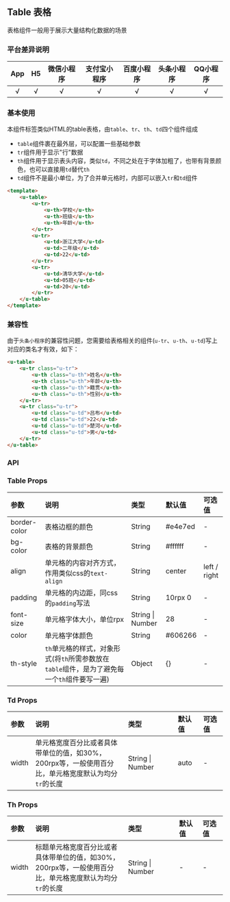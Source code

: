 ## Table 表格 <to-api/>

<demo-model url="/pages/componentsC/table/table"></demo-model>


表格组件一般用于展示大量结构化数据的场景

### 平台差异说明

|App|H5	|微信小程序	|支付宝小程序		|百度小程序	|头条小程序	|QQ小程序	|
|:-:|:-:|:-:		|:-:			|:-:		|:-:		|:-:		|
|√	|√	|√			|√				|√			|√			|√			|

### 基本使用

本组件标签类似HTML的table表格，由`table`、`tr`、`th`、`td`四个组件组成

- `table`组件裹在最外层，可以配置一些基础参数
- `tr`组件用于显示"行"数据
- `th`组件用于显示表头内容，类似`td`，不同之处在于字体加粗了，也带有背景颜色，也可以直接用`td`替代`th`
- `td`组件不是最小单位，为了合并单元格时，内部可以嵌入`tr`和`td`组件

```html
<template>
	<u-table>
		<u-tr>
			<u-th>学校</u-th>
			<u-th>班级</u-th>
			<u-th>年龄</u-th>
		</u-tr>
		<u-tr>
			<u-td>浙江大学</u-td>
			<u-td>二年级</u-td>
			<u-td>22</u-td>
		</u-tr>
		<u-tr>
			<u-td>清华大学</u-td>
			<u-td>05班</u-td>
			<u-td>20</u-td>
		</u-tr>
	</u-table>
</template>
```

### 兼容性

由于`头条小程序`的兼容性问题，您需要给表格相关的组件(`u-tr`、`u-th`、`u-td`)写上对应的类名才有效，如下：

```html
<u-table>
	<u-tr class="u-tr">
		<u-th class="u-th">姓名</u-th>
		<u-th class="u-th">年龄</u-th>
		<u-th class="u-th">籍贯</u-th>
		<u-th class="u-th">性别</u-th>
	</u-tr>
	<u-tr class="u-tr">
		<u-td class="u-td">吕布</u-td>
		<u-td class="u-td">22</u-td>
		<u-td class="u-td">楚河</u-td>
		<u-td class="u-td">男</u-td>
	</u-tr>
</u-table>
```

<!-- ### 合并单元格

:::warning 注意
由于微信小程序编译后特殊的元素结构，目前合并单元格暂不支持微信小程序端
:::


- 可以在`td`组件嵌入多个`tr`，就会得到多行，`tr`中再嵌入`td`，就可以合并单元格，可以通过`width`参数
设置单元格的百分比长度，默认为每个单元格平均分`tr`的长度

下面的示例为合并"行"单元格的写法，设置`td`的`width`为33.33333%，第一行的第一个`td`宽度占据三分之一

```html
<u-table>
	<u-tr>
		<u-td width="33.33333%">浙江大学</u-td>
		<u-td>
			<u-tr>
				<u-td>二年级</u-td>
				<u-td>22</u-td>
			</u-tr>
			<u-tr>
				<u-td>二年级</u-td>
				<u-td>22</u-td>
			</u-tr>
		</u-td>
	</u-tr>
	<u-tr>
		<u-td>清华大学</u-td>
		<u-td>05班</u-td>
		<u-td>20</u-td>
	</u-tr>
</u-table>
```

<br>

下面的示例为合并"列"单元格的写法，设置`td`的`width`为66.66666%，第一行的第一个`td`宽度占据总宽度的三分之二

```html
<u-table>
	<u-tr>
		<u-td width="66.66666%">浙江大学</u-td>
		<u-td>
			二年级
		</u-td>
	</u-tr>
	<u-tr>
		<u-td>清华大学</u-td>
		<u-td>05班</u-td>
		<u-td>20</u-td>
	</u-tr>
</u-table>
``` -->

### API

### Table Props

| 参数			| 说明																					| 类型					| 默认值		|  可选值		|
|:-				|:-																						|:-						|:-			|:-				|
| border-color	| 表格边框的颜色																			| String				| #e4e7ed	| -				|
| bg-color		| 表格的背景颜色																			| String				| #ffffff	| -				|
| align			| 单元格的内容对齐方式，作用类似css的`text-align`											| String				| center	| left / right	|
| padding		| 单元格的内边距，同css的`padding`写法														| String				| 10rpx 0	| -				|
| font-size		| 单元格字体大小，单位rpx																	| String &#124; Number	| 28		| -				|
| color			| 单元格字体颜色																			| String				| #606266	| -				|
| th-style		| `th`单元格的样式，对象形式(将`th`所需参数放在`table`组件，是为了避免每一个`th`组件要写一遍)	| Object				| {}		| -				|

### Td Props

| 参数	| 说明																									| 类型					| 默认值	|  可选值	|
|:-		|:-																										|:-						|:-		|:-			|
| width	| 单元格宽度百分比或者具体带单位的值，如30%， 200rpx等，一般使用百分比，单元格宽度默认为均分`tr`的长度			| String &#124; Number	| auto	| -			|

### Th Props

| 参数	| 说明																										| 类型					| 默认值	|  可选值	|
|:-		|:-																											|:-						|:-		|:-			|
| width	| 标题单元格宽度百分比或者具体带单位的值，如30%， 200rpx等，一般使用百分比，单元格宽度默认为均分`tr`的长度			| String &#124; Number	| -		| -			|



<style scoped>
h3[id=table-props] + table thead tr th:nth-child(2){
	width: 40%;
}

h3[id=td-props] + table thead tr th:nth-child(2){
	width: 43%;
}

h3[id=th-props] + table thead tr th:nth-child(2){
	width: 43%;
}
</style>
